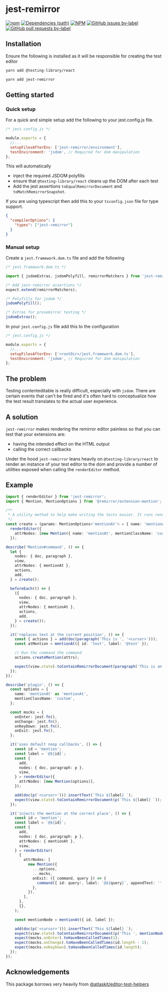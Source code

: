 # jest-remirror

[![npm](https://img.shields.io/npm/dm/jest-remirror.svg?style=for-the-badge&logo=npm)](https://www.npmjs.com/package/jest-remirror) [![Dependencies (path)](https://img.shields.io/david/ifiokjr/remirror.svg?logo=npm&path=@remirror%2Fextension-mention&style=for-the-badge)](https://github.com/ifiokjr/remirror/blob/master/jest-remirror/package.json) [![NPM](https://img.shields.io/npm/l/jest-remirror.svg?style=for-the-badge)](https://github.com/ifiokjr/remirror/blob/master/LICENSE) [![GitHub issues by-label](https://img.shields.io/github/issues/ifiokjr/remirror/package%3A%20jest-remirror.svg?label=Open%20Issues&logo=github&style=for-the-badge)](https://github.com/ifiokjr/remirror/issues?utf8=%E2%9C%93&q=is%3Aissue+is%3Aopen+sort%3Aupdated-desc+label%3Apackage%3A%20jest-remirror) [![GitHub pull requests by-label](https://img.shields.io/github/issues-pr/ifiokjr/remirror/package%3A%20jest-remirror.svg?label=Open%20Pull%20Requests&logo=github&style=for-the-badge)](https://github.com/ifiokjr/remirror/pulls?utf8=%E2%9C%93&q=is%3Apr+is%3Aopen+sort%3Aupdated-desc+label%3Apackage%3A%20jest-remirror)

## Installation

Ensure the following is installed as it will be responsible for creating the test editor

```bash
yarn add @testing-library/react
```

```bash
yarn add jest-remirror
```

## Getting started

### Quick setup

For a quick and simple setup add the following to your jest.config.js file.

```js
/* jest.config.js */

module.exports = {
  //...
  setupFilesAfterEnv: ['jest-remirror/environment'],
  testEnvironment: 'jsdom', // Required for dom manipulation
};
```

This will automatically

- inject the required JSDOM polyfills
- ensure that `@testing-library/react` cleans up the DOM after each test
- Add the jest assertions `toEqualRemirrorDocument` and `toMatchRemirrorSnapshot`.

If you are using typescript then add this to your `tsconfig.json` file for type support.

```json
{
  "compilerOptions": {
    "types": ["jest-remirror"]
  }
}
```

### Manual setup

Create a `jest.framework.dom.ts` file and add the following

```ts
/* jest.framework.dom.ts */

import { jsdomExtras, jsdomPolyfill, remirrorMatchers } from 'jest-remirror';

/* Add jest-remirror assertions */
expect.extend(remirrorMatchers);

/* Polyfills for jsdom */
jsdomPolyfill();

/* Extras for prosemirror testing */
jsdomExtras();
```

In your `jest.config.js` file add this to the configuration

```js
/* jest.config.js */

module.exports = {
  //...
  setupFilesAfterEnv: ['<rootDir>/jest.framework.dom.ts'],
  testEnvironment: 'jsdom', // Required for dom manipulation
};
```

## The problem

Testing contenteditable is really difficult, especially with `jsdom`. There are certain events that can't be fired and it's often hard to conceptualize how the test result translates to the actual user experience.

## A solution

`jest-remirror` makes rendering the remirror editor painless so that you can test that your extensions are:

- having the intended effect on the HTML output
- calling the correct callbacks

Under the hood `jest-remirror` leans heavily on `@testing-library/react` to render an instance of your test editor to the dom and provide a number of utilities exposed when calling the `renderEditor` method.

## Example

```ts
import { renderEditor } from 'jest-remirror';
import { Mention, MentionOptions } from '@remirror/extension-mention';

/**
 * A utility method to help make writing the tests easier. It runs renderEditor to inject the editor into the dom and pass along any params.
 */
const create = (params: MentionOptions<'mentionAt'> = { name: 'mentionAt' }) =>
  renderEditor({
    attrNodes: [new Mention({ name: 'mentionAt', mentionClassName: 'custom', ...params })],
  });

describe('Mention#command', () => {
  let {
    nodes: { doc, paragraph },
    view,
    attrNodes: { mentionAt },
    actions,
    add,
  } = create();

  beforeEach(() => {
    ({
      nodes: { doc, paragraph },
      view,
      attrNodes: { mentionAt },
      actions,
      add,
    } = create());
  });

  it('replaces text at the current position', () => {
    const { actions } = add(doc(paragraph('This is ', '<cursor>')));
    const atMention = mentionAt({ id: 'test', label: '@test' });

    // Run the command the command
    actions.createMention(attrs);

    expect(view.state).toContainRemirrorDocument(paragraph('This is an ', atMention()));
  });
});

describe('plugin', () => {
  const options = {
    name: 'mentionAt' as 'mentionAt',
    mentionClassName: 'custom',
  };

  const mocks = {
    onEnter: jest.fn(),
    onChange: jest.fn(),
    onKeyDown: jest.fn(),
    onExit: jest.fn(),
  };

  it('uses default noop callbacks', () => {
    const id = 'mention';
    const label = `@${id}`;
    const {
      add,
      nodes: { doc, paragraph: p },
      view,
    } = renderEditor({
      attrNodes: [new Mention(options)],
    });

    add(doc(p('<cursor>'))).insertText(`This ${label} `);
    expect(view.state).toContainRemirrorDocument(p(`This ${label} `));
  });

  it('injects the mention at the correct place', () => {
    const id = 'mention';
    const label = `@${id}`;
    const {
      add,
      nodes: { doc, paragraph: p },
      attrNodes: { mentionAt },
      view,
    } = renderEditor(
      {
        attrNodes: [
          new Mention({
            ...options,
            ...mocks,
            onExit: ({ command, query }) => {
              command({ id: query!, label: `@${query}`, appendText: '' });
            },
          }),
        ],
      },
      {},
    );

    const mentionNode = mentionAt({ id, label });

    add(doc(p('<cursor>'))).insertText(`This ${label} `);
    expect(view.state).toContainRemirrorDocument(p('This ', mentionNode(), ' '));
    expect(mocks.onEnter).toHaveBeenCalledTimes(1);
    expect(mocks.onChange).toHaveBeenCalledTimes(id.length - 1);
    expect(mocks.onKeyDown).toHaveBeenCalledTimes(id.length);
  });
});
```

## Acknowledgements

This package borrows very heavily from [@atlaskit/editor-test-helpers](https://www.npmjs.com/package/@atlaskit/editor-test-helpers)

